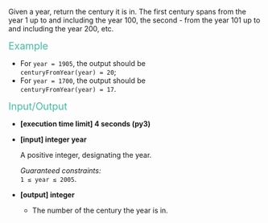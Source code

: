 <div class="markdown"><p>Given a year, return the century it is in. The first century spans from the year 1 up to and including the year 100, the second - from the year 101 up to and including the year 200, etc.</p>
<p><span style="color:#44BFA3;font-size:1.4em;">Example</span></p>
<ul>
<li>For <code>year = 1905</code>, the output should be<br>
<code>centuryFromYear(year) = 20</code>;</li>
<li>For <code>year = 1700</code>, the output should be<br>
<code>centuryFromYear(year) = 17</code>.</li>
</ul>
<p><span style="color:#44BFA3;font-size:1.4em;">Input/Output</span></p>
<ul>
<li>
<p><strong>[execution time limit] 4 seconds (py3)</strong></p>
</li>
<li>
<p><strong>[input] integer year</strong></p>
<p>A positive integer, designating the year.</p>
<p><em>Guaranteed constraints:</em><br>
<code>1 ≤ year ≤ 2005</code>.</p>
</li>
<li>
<p><strong>[output] integer</strong></p>
<ul>
<li>The number of the century the year is in.</li>
</div>